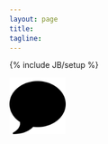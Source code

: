 ```yaml
---
layout: page
title: 
tagline: 
---
```

{% include JB/setup %}

<body>


<img src="img/chat.svg" height="100px" width="100px">

<!--Javascript-->

<script src="http://code.jquery.com/jquery-latest.min.js"></script>
<script src="http://ajax.googleapis.com/ajax/libs/jquery/1.10.2/jquery.min.js"></script>﻿
<script src="js/bootstrap.js"></script>
<script type="text/javascript" src="http://form.jotform.us/jsform/42667426563159"></script>
</body>